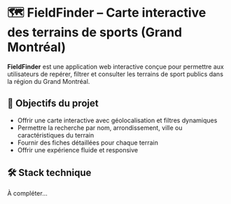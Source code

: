 # 🗺️ FieldFinder – Carte interactive des terrains de sports (Grand Montréal)

**FieldFinder** est une application web interactive conçue pour permettre aux utilisateurs de repérer, filtrer et consulter les terrains de sport publics dans la région du Grand Montréal.

## 🎯 Objectifs du projet

- Offrir une carte interactive avec géolocalisation et filtres dynamiques
- Permettre la recherche par nom, arrondissement, ville ou caractéristiques du terrain
- Fournir des fiches détaillées pour chaque terrain
- Offrir une expérience fluide et responsive

## 🛠️ Stack technique

À compléter...

